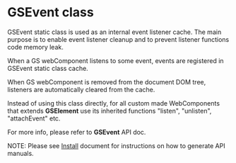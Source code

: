 # GSEvent class
 
GSEvent static class is used as an internal event listener cache. The main purpose is to enable event listener cleanup and to prevent listener functions code memory leak.
 
When a GS webComponent listens to some event, events are registered in GSEvent static class cache.
 
When GS webComponent is removed from the document DOM tree, listeners are automatically cleared from the cache.
 
Instead of using this class directly, for all custom made WebComponents that extends **GSElement** use its inherited functions "listen", "unlisten", "attachEvent" etc.
 
For more info, please refer to **GSEvent** API doc.
 
NOTE: Please see [Install](../install.md) document for instructions on how to generate API manuals.
 